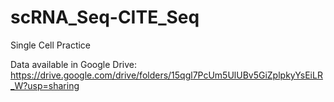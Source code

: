 # scRNA_Seq-CITE_Seq
Single Cell Practice

Data available in Google Drive: https://drive.google.com/drive/folders/15qgl7PcUm5UlUBv5GiZplpkyYsEiLR_W?usp=sharing 
